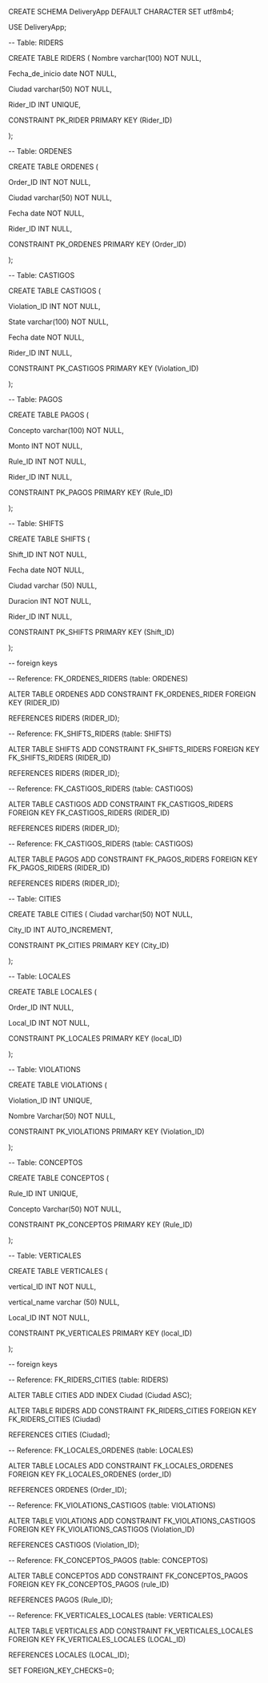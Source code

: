 CREATE SCHEMA DeliveryApp DEFAULT CHARACTER SET utf8mb4;

USE DeliveryApp;

-- Table: RIDERS

CREATE TABLE RIDERS ( Nombre varchar(100) NOT NULL,

Fecha_de_inicio date NOT NULL,

Ciudad varchar(50) NOT NULL,

Rider_ID INT UNIQUE,

CONSTRAINT PK_RIDER PRIMARY KEY (Rider_ID)

);

-- Table: ORDENES

CREATE TABLE ORDENES (

Order_ID INT NOT NULL,

Ciudad varchar(50) NOT NULL,

Fecha date NOT NULL,

Rider_ID INT NULL,

CONSTRAINT PK_ORDENES PRIMARY KEY (Order_ID)

);

-- Table: CASTIGOS

CREATE TABLE CASTIGOS (

Violation_ID INT NOT NULL,

State varchar(100) NOT NULL,

Fecha date NOT NULL,

Rider_ID INT NULL,

CONSTRAINT PK_CASTIGOS PRIMARY KEY (Violation_ID)

);

-- Table: PAGOS

CREATE TABLE PAGOS (

Concepto varchar(100) NOT NULL,

Monto INT NOT NULL,

Rule_ID INT NOT NULL,

Rider_ID INT NULL,

CONSTRAINT PK_PAGOS PRIMARY KEY (Rule_ID)

);

-- Table: SHIFTS

CREATE TABLE SHIFTS (

Shift_ID INT NOT NULL,

Fecha date NOT NULL,

Ciudad varchar (50) NULL,

Duracion INT NOT NULL,

Rider_ID INT NULL,

CONSTRAINT PK_SHIFTS PRIMARY KEY (Shift_ID)

);

-- foreign keys

-- Reference: FK_ORDENES_RIDERS (table: ORDENES)

ALTER TABLE ORDENES ADD CONSTRAINT FK_ORDENES_RIDER FOREIGN KEY (RIDER_ID)

REFERENCES RIDERS (RIDER_ID);

-- Reference: FK_SHIFTS_RIDERS (table: SHIFTS)

ALTER TABLE SHIFTS ADD CONSTRAINT FK_SHIFTS_RIDERS FOREIGN KEY FK_SHIFTS_RIDERS (RIDER_ID)

REFERENCES RIDERS (RIDER_ID);

-- Reference: FK_CASTIGOS_RIDERS (table: CASTIGOS)

ALTER TABLE CASTIGOS ADD CONSTRAINT FK_CASTIGOS_RIDERS FOREIGN KEY FK_CASTIGOS_RIDERS (RIDER_ID)

REFERENCES RIDERS (RIDER_ID);

-- Reference: FK_CASTIGOS_RIDERS (table: CASTIGOS)

ALTER TABLE PAGOS ADD CONSTRAINT FK_PAGOS_RIDERS FOREIGN KEY FK_PAGOS_RIDERS (RIDER_ID)

REFERENCES RIDERS (RIDER_ID);

-- Table: CITIES

CREATE TABLE CITIES ( Ciudad varchar(50) NOT NULL,

City_ID INT AUTO_INCREMENT,

CONSTRAINT PK_CITIES PRIMARY KEY (City_ID)

);

-- Table: LOCALES

CREATE TABLE LOCALES (

Order_ID INT NULL,

Local_ID INT NOT NULL,

CONSTRAINT PK_LOCALES PRIMARY KEY (local_ID)

);

-- Table: VIOLATIONS

CREATE TABLE VIOLATIONS (

Violation_ID INT UNIQUE,

Nombre Varchar(50) NOT NULL,

CONSTRAINT PK_VIOLATIONS PRIMARY KEY (Violation_ID)

);

-- Table: CONCEPTOS

CREATE TABLE CONCEPTOS (

Rule_ID INT UNIQUE,

Concepto Varchar(50) NOT NULL,

CONSTRAINT PK_CONCEPTOS PRIMARY KEY (Rule_ID)

);

-- Table: VERTICALES

CREATE TABLE VERTICALES (

vertical_ID INT NOT NULL,

vertical_name varchar (50) NULL,

Local_ID INT NOT NULL,

CONSTRAINT PK_VERTICALES PRIMARY KEY (local_ID)

);

-- foreign keys

-- Reference: FK_RIDERS_CITIES (table: RIDERS)

ALTER TABLE CITIES ADD INDEX Ciudad (Ciudad ASC);

ALTER TABLE RIDERS ADD CONSTRAINT FK_RIDERS_CITIES FOREIGN KEY FK_RIDERS_CITIES (Ciudad)

REFERENCES CITIES (Ciudad);

-- Reference: FK_LOCALES_ORDENES (table: LOCALES)

ALTER TABLE LOCALES ADD CONSTRAINT FK_LOCALES_ORDENES FOREIGN KEY FK_LOCALES_ORDENES (order_ID)

REFERENCES ORDENES (Order_ID);

-- Reference: FK_VIOLATIONS_CASTIGOS (table: VIOLATIONS)

ALTER TABLE VIOLATIONS ADD CONSTRAINT FK_VIOLATIONS_CASTIGOS FOREIGN KEY FK_VIOLATIONS_CASTIGOS (Violation_ID)

REFERENCES CASTIGOS (Violation_ID);

-- Reference: FK_CONCEPTOS_PAGOS (table: CONCEPTOS)

ALTER TABLE CONCEPTOS ADD CONSTRAINT FK_CONCEPTOS_PAGOS FOREIGN KEY FK_CONCEPTOS_PAGOS (rule_ID)

REFERENCES PAGOS (Rule_ID);

-- Reference: FK_VERTICALES_LOCALES (table: VERTICALES)

ALTER TABLE VERTICALES ADD CONSTRAINT FK_VERTICALES_LOCALES FOREIGN KEY FK_VERTICALES_LOCALES (LOCAL_ID)

REFERENCES LOCALES (LOCAL_ID);

SET FOREIGN_KEY_CHECKS=0;
